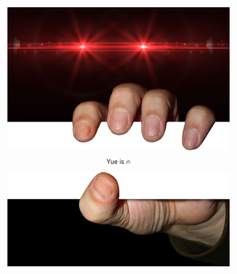 <img src="undefined - Imgur.png">
<p align="center">Yue is 🔥</p>
<img src="undefined - Imgur (1).png">

